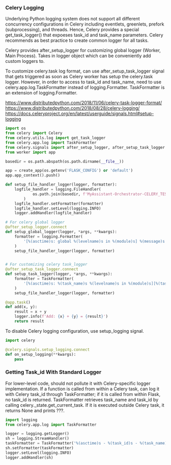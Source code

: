 ### Celery Logging

Underlying Python logging system does not support all different concurrency configurations in Celery including eventlets, greenlets, prefork (subprocessing), and threads. Hence, Celery provides a special get_task_logger() that expoeses task_id and task_name parameters. Celery recommends as best practice to create common logger for all tasks.

Celery provides after_setup_logger for customizing global logger (Worker, Main Process). Takes in logger object which can be conveniently add custom loggers to.

To customize celery.task log format, can use after_setup_task_logger signal that gets triggered as soon as Celery worker has setup the celery.task logger. However, in order to access to task_id and task_name, need to use celery.app.log.TaskFormatter instead of logging.Formatter. TaskFormatter is an extension of logging.Formatter.

https://www.distributedpython.com/2018/11/06/celery-task-logger-format/  
https://www.distributedpython.com/2018/08/28/celery-logging/  
https://docs.celeryproject.org/en/latest/userguide/signals.html#setup-logging

```python
import os
from celery import Celery
from celery.utils.log import get_task_logger
from celery.app.log import TaskFormatter
from celery.signals import after_setup_logger, after_setup_task_logger
from worker import app

basedir = os.path.abspath(os.path.dirname(__file__))

app = create_app(os.getenv('FLASK_CONFIG') or 'default')
app.app_context().push()

def setup_file_handler_logger(logger, formatter):
    logfile_handler = logging.FileHandler(
            os.path.join(basedir, f'MyAssistant-Orchestrator-CELERY_TEST.log')
        )
    logfile_handler.setFormatter(formatter)
    logfile_handler.setLevel(logging.INFO)
    logger.addHandler(logfile_handler)

# For celery global logger
@after_setup_logger.connect
def setup_global_logger(logger, *args, **kwargs):
    formatter = logging.Formatter(
        '[%(asctime)s: global %(levelname)s in %(module)s] %(message)s'
    )
    setup_file_handler_logger(logger, formatter)


# For customizing celery task_logger
@after_setup_task_logger.connect
def setup_task_logger(logger, *args, **kwargs):
    formatter = TaskFormatter(
        '[%(asctime)s: %(task_name)s %(levelname)s in %(module)s][%(task_id)s] %(message)s'
    )
    setup_file_handler_logger(logger, formatter)

@app.task()
def add(x, y):
    result = x + y
    logger.info(f'Add: {x} + {y} = {result}')
    return result
```

To disable Celery logging configuration, use setup_logging signal.

```py
import celery

@celery.signals.setup_logging.connect
def on_setup_logging(**kwargs):
    pass
```

### Getting Task_id With Standard Logger

For lower-level code, should not pollute it with Celery-specific logger implementation. If a function is called from within a Celery task, can log it with Celery task_id through TaskFormatter; if it is called from within Flask, no task_id is returned. TaskFormatter retrieves task_name and task_id by calling celery.\_state.get_current_task. If it is executed outside Celery task, it returns None and prints ???.

```py
import logging
from celery.app.log import TaskFormatter

logger = logging.getLogger()
sh = logging.StreamHandler()
taskFormatter = TaskFormatter('%(asctime)s - %(task_id)s - %(task_name)s - %(name)s - %(levelname)s - %(message)s')
sh.setFormatter(taskFormatter)
logger.setLevel(logging.INFO)
logger.addHandler(sh)
```
